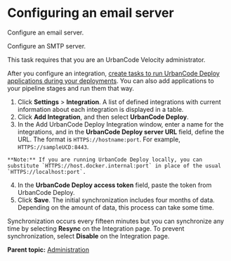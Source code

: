 # Configuring an email server

Configure an email server.

Configure an SMTP server.

This task requires that you are an UrbanCode Velocity administrator.

After you configure an integration, [create tasks to run UrbanCode Deploy applications during your deployments](../../com.crelease.doc/topics/cr_taskType_UCD.md#). You can also add applications to your pipeline stages and run them that way.

1.   Click **Settings** \> **Integration**. A list of defined integrations with current information about each integration is displayed in a table.
2.   Click **Add Integration**, and then select **UrbanCode Deploy**. 
3.   In the Add UrbanCode Deploy Integration window, enter a name for the integrations, and in the **UrbanCode Deploy server URL** field, define the URL. The format is `HTTPS://hostname:port`. For example, `HTTPS://sampleUCD:8443`.

    **Note:** If you are running UrbanCode Deploy locally, you can substitute `HTTPS://host.docker.internal:port` in place of the usual `HTTPS://localhost:port`.

4.   In the **UrbanCode Deploy access token** field, paste the token from UrbanCode Deploy. 
5.   Click **Save**. The initial synchronization includes four months of data. Depending on the amount of data, this process can take some time.

Synchronization occurs every fifteen minutes but you can synchronize any time by selecting **Resync** on the Integration page. To prevent synchronization, select **Disable** on the Integration page.

**Parent topic:** [Administration](../topics/c_node_admin.md)

